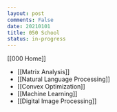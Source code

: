 ```yaml
---
layout: post
comments: False
date: 20210101
title: 050 School
status: in-progress
---
```


[[000 Home]]

-   [[Matrix Analysis]]
-   [[Natural Language Processing]]
-   [[Convex Optimization]]
-   [[Machine Learning]]
-   [[Digital Image Processing]]
